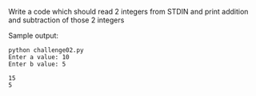 Write a code which should read 2 integers from STDIN and print addition and subtraction of those 2 integers

Sample output:
```
python challenge02.py
Enter a value: 10
Enter b value: 5

15
5

```



